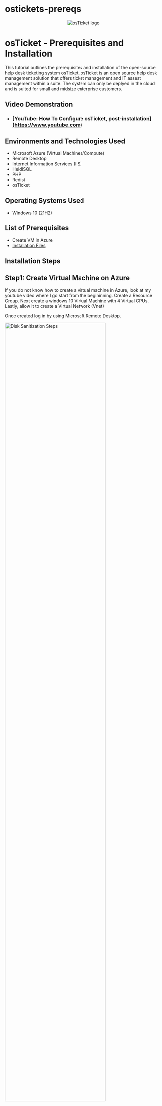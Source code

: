 # ostickets-prereqs
<p align="center">
<img src="https://i.imgur.com/Clzj7Xs.png" alt="osTicket logo"/>
</p>

<h1>osTicket - Prerequisites and Installation</h1>
This tutorial outlines the prerequisites and installation of the open-source help desk ticketing system osTicket. osTicket is an open source help desk management solution that offers ticket management and IT assest management within a suite. The  system can only be deplyed in the cloud and is suited for small and midsize enterprise customers. <br />

<h2>Video Demonstration</h2>

- ### [YouTube: How To Configure osTicket, post-installation][(https://www.youtube.com)](https://youtu.be/6CZCoBui-js)


<h2>Environments and Technologies Used</h2>

- Microsoft Azure (Virtual Machines/Compute)
- Remote Desktop
- Internet Information Services (IIS)
- HeidiSQL
- PHP
- Redist
- osTicket

<h2>Operating Systems Used </h2>

- Windows 10</b> (21H2)

<h2>List of Prerequisites</h2>

- Create VM in Azure
- <a href="https://drive.google.com/drive/u/2/folders/1APMfNyfNzcxZC6EzdaNfdZsUwxWYChf6">Installation Files</a> 
<h2>Installation Steps</h2>
<h2> Step1: Create Virtual Machine on Azure</h2>

If you  do not know how to create a virtual machine in Azure, look at my youtube video where I go start from the begininning.
Create a Resource Group. Next create a windows 10 Virtual Machine with 4 Virtual CPUs. Lastly, allow it to create a Virtual Network (Vnet)

Once created log in by using Microsoft Remote Desktop. 

<img src="https://i.imgur.com/DJmEXEB.png" height="80%" width="80%" alt="Disk Sanitization Steps"/>



<p>
  <h2>Step2: Installation</h2>

 We must first install IIS in Windows. We can do this by opening "Control Panel" and clicking Uninstall a program. Then "Turn Window Features on or off" and check the IIS box. Proceed by clicking on Web Management tools and World Wide Web Services. Proceed by extending  "Application Development Features" and finally click on [x]CGI to enable services

<img src="https://i.imgur.com/DJmEXEB.png" height="80%" width="80%" alt="Disk Sanitization Steps"/>

 
Test your web servers by opening up a new browser and typing 127.0.0.1 (loopback/local host). You should see IIS page popup, if not double check and restart procedure.
  
  
<img src="https://i.imgur.com/DJmEXEB.png" height="80%" width="80%" alt="Disk Sanitization Steps"/>

</p>

<p>
 From the installation files above download and install the following 
  
  - PHP Manager for IIS (PHPManagerForIIS_V1.5.0.msi)
  - Rewrite Module (rewrite_amd64_en-US.msi) 
- Create the directory C:\PHP
 - PHP 7.3.8 (php-7.3.8-nts-Win32-VC15-x86.zip)  and unzip contents into C:\PHP
 - VC_redist.x86.exe
 - MySQL 5.5.62 (mysql-5.5.62-win32.msi) 
  - Typical Setup
  - Launch Configuration Wizard (after installing) 
  - Standard Configuration 
  - Use Password1
  
  <img src="https://i.imgur.com/DJmEXEB.png" height="80%" width="80%" alt="Disk Sanitization Steps"/>
 
</p>

<br />
<p>
  Open IIS as an Administrator and Register PHP from within IIS
  Install osTicket v.1.15.8
  - Download osTicket from the Installation Files Folder 
  - Extract and copy the "upload" folder to c:\inetpub\wwwrooot
  - Within c:\inetpub\wwwroot, Rename "upload" to "osTicket"
   
  
<img src="https://i.imgur.com/DJmEXEB.png" height="80%" width="80%" alt="Disk Sanitization Steps"/>

  
 </p>
 
 
 <p>
  Next you can reload IIS (restart) 
  Go to sites-> Default-> osTicket 
  - On the right hand side, click "Browse *:80"
  
<img src="https://i.imgur.com/DJmEXEB.png" height="80%" width="80%" alt="Disk Sanitization Steps"/>

  </p>


<p>
Note that some extensions are not enabled
Go back to IIS, sites -> Default -> osTicket
Double-click PHP Manager
Click “Enable or disable an extension”
Enable: php_imap.dll
Enable: php_intl.dll
Enable: php_opcache.dll
Refresh the osTicket site in your browse, observe the changes

  
<img src="https://i.imgur.com/DJmEXEB.png" height="80%" width="80%" alt="Disk Sanitization Steps"/>
  
  </p>


<p>
Rename: ost-config.php
From: C:\inetpub\wwwroot\osTicket\include\ost-sampleconfig.php
To: C:\inetpub\wwwroot\osTicket\include\ost-config.php
  
<img src="https://i.imgur.com/DJmEXEB.png" height="80%" width="80%" alt="Disk Sanitization Steps"/>

  
  </p>
  
  <p>
Assign Permissions: ost-config.php
Disable inheritance -> Remove All
New Permissions -> Everyone -> All
 
 <img src="https://i.imgur.com/DJmEXEB.png" height="80%" width="80%" alt="Disk Sanitization Steps"/>

  
  </p>
  
  <p>
Continue Setting up osTicket in the browser (click Continue)
Name Helpdesk
Default email (receives email from customers)

<img src="https://i.imgur.com/DJmEXEB.png" height="80%" width="80%" alt="Disk Sanitization Steps"/>

  
  </p>
  From the Installation Files, download and install Heidi SQL
  
  - Open HeidiSQL
  -Create a new session 
  -Create database called "osTicket"


<img src="https://i.imgur.com/DJmEXEB.png" height="80%" width="80%" alt="Disk Sanitization Steps"/>

<p>   
  Congratulations, hopefully it is installed with no errors!
Browse to your help desk login page: http://localhost/osTicket/scp/login.php

End Users osTicket URL:
http://localhost/osTicket/ 

Clean up
Delete: C:\inetpub\wwwroot\osTicket\setup
Set Permissions to “Read” only: C:\inetpub\wwwroot\osTicket\include\ost-config.php

</p>  

<p>
Notes:
Browse to your help desk login page:
  
  http://localhost/osTicket/scp/login.php  
  
End Users osTicket URL:
  
  http://localhost/osTicket/ 

  
<img src="https://i.imgur.com/DJmEXEB.png" height="80%" width="80%" alt="Disk Sanitization Steps"/>

  
</p>

 
  
  <br />

